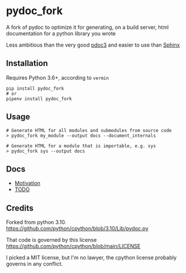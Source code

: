 # pydoc_fork
A fork of pydoc to optimize it for generating, on a build server, html documentation for a python library you wrote

Less ambitious than the very good [pdoc3](https://pdoc3.github.io/pdoc/) and easier to use
than [Sphinx](https://www.sphinx-doc.org/en/master/)

## Installation
Requires Python 3.6+, according to `vermin`
```
pip install pydoc_fork
# or
pipenv install pydoc_fork
```

## Usage
```
# Generate HTML for all modules and submodules from source code
> pydoc_fork my_module --output docs --document_internals

# Generate HTML for a module that is importable, e.g. sys
> pydoc_fork sys --output docs
```

## Docs
* [Motivation](https://github.com/matthewdeanmartin/pydoc_fork/tree/docs/motivation.md)
* [TODO](https://github.com/matthewdeanmartin/so_pip/blob/main/docs/TODO.md)

## Credits
Forked from python 3.10.
https://github.com/python/cpython/blob/3.10/Lib/pydoc.py

That code is governed by this license
https://github.com/python/cpython/blob/main/LICENSE

I picked a MIT license, but I'm no lawyer, the cpython license probably governs in any conflict.
